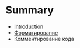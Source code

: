 # Summary

* [Introduction](README.md)
* [Форматирование](форматирование.md)
* Комментирование кода


